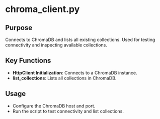 # chroma_client.py

## Purpose
Connects to ChromaDB and lists all existing collections. Used for testing connectivity and inspecting available collections.

## Key Functions
- **HttpClient Initialization**: Connects to a ChromaDB instance.
- **list_collections**: Lists all collections in ChromaDB.

## Usage
- Configure the ChromaDB host and port.
- Run the script to test connectivity and list collections.
